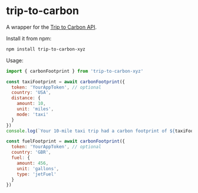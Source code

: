 trip-to-carbon
==============

A wrapper for the [Trip to Carbon API](https://triptocarbon.xyz/).

Install it from npm:

```sh
npm install trip-to-carbon-xyz
```

Usage:

```javascript
import { carbonFootprint } from 'trip-to-carbon-xyz'

const taxiFootprint = await carbonFootprint({
  token: 'YourAppToken', // optional
  country: 'USA',
  distance: {
    amount: 10,
    unit: 'miles',
    mode: 'taxi'
  }
})
console.log(`Your 10-mile taxi trip had a carbon footprint of ${taxiFootprint} kilograms.`)

const fuelFootprint = await carbonFootprint({
  token: 'YourAppToken', // optional
  country: 'GBR',
  fuel: {
    amount: 456,
    unit: 'gallons',
    type: 'jetFuel'
  }
})
```
